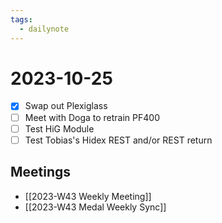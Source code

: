 ```yaml
---
tags:
  - dailynote
---
```


# 2023-10-25

- [x] Swap out Plexiglass
- [ ] Meet with Doga to retrain PF400
- [ ] Test HiG Module
- [ ] Test Tobias's Hidex REST and/or REST return

## Meetings

- [[2023-W43 Weekly Meeting]]
- [[2023-W43 Medal Weekly Sync]]
